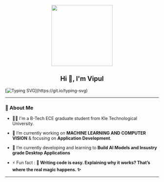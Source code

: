 <div id="header" align="center">
  <img src=https://media.giphy.com/media/du3J3cXyzhj75IOgvA/giphy.gif width="200"/>
</div>

<h2 align="center">Hi 👋, I'm Vipul </h2>

[![Typing SVG](https://readme-typing-svg.herokuapp.com?duration=10000&center=true&vCenter=true&width=800&height=30&lines=Hello+this+is+Vipul,+Welcome+to+my+Github+page.)](https://git.io/typing-svg)

---
### 👦 About Me
- 👨‍💻 I'm a B-Tech ECE graduate student from Kle Technological University.

- 🔭 I’m currently working on **MACHINE LEARNING AND COMPUTER VISION** & focusing on **Application Development**.

- 🌱 I’m currently developing and learning to **Build AI Models and Insustry grade Desktop Applications**

- ⚡ Fun fact : **🚀 Writing code is easy. Explaining why it works? That’s where the real magic happens. ✨** 

--- 


